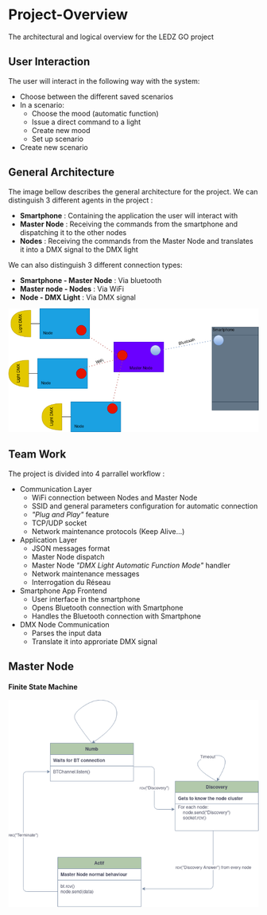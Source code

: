 # Project-Overview
The architectural and logical overview for the LEDZ GO project

## User Interaction
The user will interact in the following way with the system:
- Choose between the different saved scenarios
- In a scenario:
  - Choose the mood (automatic function)
  - Issue a direct command to a light
  - Create new mood
  - Set up scenario
- Create new scenario

## General Architecture
The image bellow describes the general architecture for the project. We can distinguish 3 different agents in the project :
- **Smartphone** : Containing the application the user will interact with
- **Master Node** : Receiving the commands from the smartphone and dispatching it to the other nodes
- **Nodes** : Receiving the commands from the Master Node and translates it into a DMX signal to the DMX light

We can also distinguish 3 different connection types:
- **Smartphone - Master Node** : Via bluetooth
- **Master node - Nodes** : Via WiFi
- **Node - DMX Light** : Via DMX signal

![Architecture Plan](https://github.com/Ledz-go/Project-Overview/blob/main/images/Architecure.png)

## Team Work
The project is divided into 4 parrallel workflow :
- Communication Layer 
  - WiFi connection between Nodes and Master Node
  - SSID and general parameters configuration for automatic connection
  - *"Plug and Play"* feature 
  - TCP/UDP socket 
  - Network maintenance protocols (Keep Alive...)
- Application Layer
  - JSON messages format
  - Master Node dispatch
  - Master Node *"DMX Light Automatic Function Mode"* handler
  - Network maintenance messages
  - Interrogation du Réseau
- Smartphone App Frontend
  - User interface in the smartphone
  - Opens Bluetooth connection with Smartphone
  - Handles the Bluetooth connection with Smartphone
- DMX Node Communication
  - Parses the input data
  - Translate it into approriate DMX signal
 
  
## Master Node

#### Finite State Machine
![Master State Machine](https://github.com/Ledz-go/Project-Overview/blob/main/images/MasterNodeStateMachine.png)



